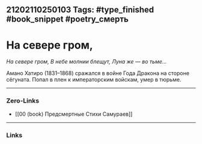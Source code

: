 21202110250103
Tags: #type_finished #book_snippet #poetry_смерть
---
# На севере гром,

*На севере гром,
В небе молнии блещут,
Луна же — во тьме…*

Амано Хатиро (1831–1868) сражался в войне Года Дракона на стороне сёгуната. Попал в плен к императорским войскам, умер в тюрьме. 

---
### Zero-Links
- [[00 (book) Предсмертные Стихи Самураев]]
---
### Links
